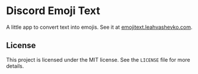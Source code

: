 # Discord Emoji Text
A little app to convert text into emojis. See it at [emojitext.leahvashevko.com](https://emojitext.leahvashevko.com).

## License
This project is licensed under the MIT license. See the `LICENSE` file for more details.
